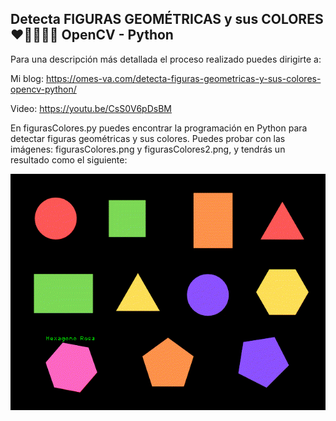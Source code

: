 ## Detecta FIGURAS GEOMÉTRICAS y sus COLORES ❤️🧡💛💚💜 OpenCV - Python


Para una descripción más detallada el proceso realizado puedes dirigirte a:

Mi blog: https://omes-va.com/detecta-figuras-geometricas-y-sus-colores-opencv-python/

Video: https://youtu.be/CsS0V6pDsBM



En figurasColores.py puedes encontrar la programación en Python para detectar figuras geométricas y sus colores. Puedes probar con las imágenes:
figurasColores.png y figurasColores2.png, y tendrás un resultado como el siguiente:


![](figFinal.gif)

